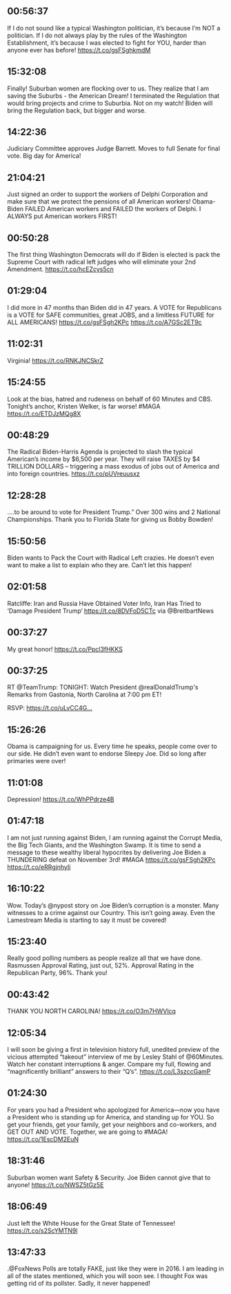 ## 00:56:37
If I do not sound like a typical Washington politician, it’s because I’m NOT a politician. If I do not always play by the rules of the Washington Establishment, it’s because I was elected to fight for YOU, harder than anyone ever has before! https://t.co/gsFSghkmdM
## 15:32:08
Finally! Suburban women are flocking over to us. They realize that I am saving the Suburbs - the American Dream! I terminated the Regulation that would bring projects and crime to Suburbia. Not on my watch! Biden will bring the Regulation back, but bigger and worse.
## 14:22:36
Judiciary Committee approves Judge Barrett. Moves to full Senate for final vote. Big day for America!
## 21:04:21
Just signed an order to support the workers of Delphi Corporation and make sure that we protect the pensions of all American workers! Obama-Biden FAILED American workers and FAILED the workers of Delphi. I ALWAYS put American workers FIRST!
## 00:50:28
The first thing Washington Democrats will do if Biden is elected is pack the Supreme Court with radical left judges who will eliminate your 2nd Amendment.
https://t.co/hcEZcys5cn
## 01:29:04
I did more in 47 months than Biden did in 47 years. A VOTE for Republicans is a VOTE for SAFE communities, great JOBS, and a limitless FUTURE for ALL AMERICANS! https://t.co/gsFSgh2KPc https://t.co/A7GSc2ET9c
## 11:02:31
Virginia! https://t.co/RNKJNCSkrZ
## 15:24:55
Look at the bias, hatred and rudeness on behalf of 60 Minutes and CBS. Tonight’s anchor, Kristen Welker, is far worse! #MAGA 
https://t.co/ETDJzMQg8X
## 00:48:29
The Radical Biden-Harris Agenda is projected to slash the typical American’s income by $6,500 per year. They will raise TAXES by $4 TRILLION DOLLARS – triggering a mass exodus of jobs out of America and into foreign countries. 
https://t.co/pUVreuusxz
## 12:28:28
....to be around to vote for President Trump.” Over 300 wins and 2 National Championships. Thank you to Florida State for giving us Bobby Bowden!
## 15:50:56
Biden wants to Pack the Court with Radical Left crazies. He doesn’t even want to make a list to explain who they are. Can’t let this happen!
## 02:01:58
Ratcliffe: Iran and Russia Have Obtained Voter Info, Iran Has Tried to ‘Damage President Trump‘ https://t.co/8DVFoD5CTc via @BreitbartNews
## 00:37:27
My great honor! https://t.co/Ppcl3fHKKS
## 00:37:25
RT @TeamTrump: TONIGHT: Watch President @realDonaldTrump's Remarks from Gastonia, North Carolina at 7:00 pm ET!

RSVP: https://t.co/uLvCC4G…
## 15:26:26
Obama is campaigning for us. Every time he speaks, people come over to our side. He didn’t even want to endorse Sleepy Joe. Did so long after primaries were over!
## 11:01:08
Depression! https://t.co/WhPPdrze4B
## 01:47:18
I am not just running against Biden, I am running against the Corrupt Media, the Big Tech Giants, and the Washington Swamp. It is time to send a message to these wealthy liberal hypocrites by delivering Joe Biden a THUNDERING defeat on November 3rd! #MAGA https://t.co/gsFSgh2KPc https://t.co/eRRgjnhyIi
## 16:10:22
Wow. Today’s @nypost story on Joe Biden’s corruption is a monster. Many witnesses to a crime against our Country. This isn’t going away. Even the Lamestream Media is starting to say it must be covered!
## 15:23:40
Really good polling numbers as people realize all that we have done. Rasmussen Approval Rating, just out, 52%. Approval Rating in the Republican Party, 96%. Thank you!
## 00:43:42
THANK YOU NORTH CAROLINA!
https://t.co/O3m7HWVlcq
## 12:05:34
I will soon be giving a first in television history full, unedited preview of the vicious attempted “takeout” interview of me by Lesley Stahl of @60Minutes. Watch her constant interruptions &amp; anger. Compare my full, flowing and “magnificently brilliant” answers to their “Q’s”. https://t.co/L3szccGamP
## 01:24:30
For years you had a President who apologized for America—now you have a President who is standing up for America, and standing up for YOU. So get your friends, get your family, get your neighbors and co-workers, and GET OUT AND VOTE. Together, we are going to #MAGA! https://t.co/1EscDM2EuN
## 18:31:46
Suburban women want Safety &amp; Security. Joe Biden cannot give that to anyone! https://t.co/NWSZ5tGz5E
## 18:06:49
Just left the White House for the Great State of Tennessee! 
https://t.co/s2ScYMTN9l
## 13:47:33
.@FoxNews Polls are totally FAKE, just like they were in 2016. I am leading in all of the states mentioned, which you will soon see. I thought Fox was getting rid of its pollster. Sadly, it never happened!
